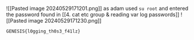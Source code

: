 ![[Pasted image 20240529171201.png]]
as adam used `su root` and entered the password found in [[4. cat etc group & reading var log passwords]]
![[Pasted image 20240529171230.png]]
```bash
GENESIS{l0gging_th0s3_f41lz}
```